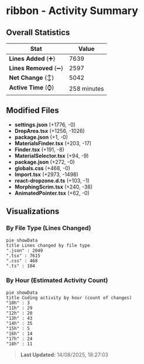 # ribbon - Activity Summary 

## Overall Statistics

| Stat                   | Value                                                             |
| ---------------------- | ----------------------------------------------------------------- |
| **Lines Added** (➕)   | 7639                                          |
| **Lines Removed** (➖) | 2597                                        |
| **Net Change** (↕)    | 5042                |
| **Active Time** (⌚)   | 258 minutes |


## Modified Files
- **settings.json** (+1776, -0)
- **DropArea.tsx** (+1256, -1026)
- **package.json** (+1, -0)
- **MaterialsFinder.tsx** (+203, -17)
- **Finder.tsx** (+191, -8)
- **MaterialSelector.tsx** (+94, -9)
- **package.json** (+272, -0)
- **globals.css** (+468, -0)
- **Import.tsx** (+2973, -1498)
- **react-dropzone.d.ts** (+103, -1)
- **MorphingScrim.tsx** (+240, -38)
- **AnimatedPointer.tsx** (+62, -0)

## Visualizations

### By File Type (Lines Changed)

```mermaid
pie showData
title Lines changed by file type
".json" : 2049
".tsx" : 7615
".css" : 468
".ts" : 104
```

### By Hour (Estimated Activity Count)

```mermaid
pie showData
title Coding activity by hour (count of changes)
"10h" : 3
"11h" : 29
"12h" : 20
"13h" : 43
"14h" : 35
"15h" : 5
"16h" : 14
"17h" : 24
"18h" : 11
```


> **Last Updated:** 14/08/2025, 18:27:03